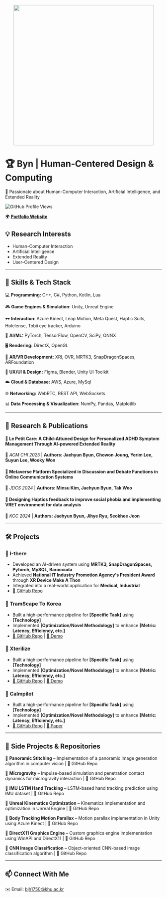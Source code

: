 <p align="center">
  <img src="Intro.gif" width="450" />
</p>

# 🏆 **Byn | Human-Centered Design & Computing**  
🚀 Passionate about Human-Computer Interaction, Artificial Intelligence, and Extended Reality  

![GitHub Profile Views](https://komarev.com/ghpvc/?username=BynDev&color=blue)  

🌍 **[Portfolio Website](https://jaehyunbyun.netlify.app/)**  

## 💡 **Research Interests**  
- Human-Computer Interaction  
- Artificial Intelligence 
- Extended Reality  
- User-Centered Design  

---

## 📌 **Skills & Tech Stack**  
💻 **Programming:** C++, C#, Python, Kotlin, Lua  

🎮 **Game Engines & Simulation:** Unity, Unreal Engine 

🕶️ **Interaction**: Azure Kinect, Leap Motion, Meta Quest, Haptic Suits, Holelense, Tobii eye tracker, Arduino

🧠 **AI/ML:** PyTorch, TensorFlow, OpenCV, SciPy, ONNX  

🖥️ **Rendering:** DirectX, OpenGL  

🚀 **AR/VR Development:** XRI, OVR, MRTK3, SnapDragonSpaces, ARFoundation

🎨 **UX/UI & Design:** Figma, Blender, Unity UI Toolkit

☁️ **Cloud & Database:** AWS, Azure, MySql  

🌐 **Networking:** WebRTC, REST API, WebSockets

📊 **Data Processing & Visualization:** NumPy, Pandas, Matplotlib

---

## 🔬 **Research & Publications**  

#### 📖 Le Petit Care: A Child-Attuned Design for Personalized ADHD Symptom Management Through AI-powered Extended Reality 
📍 *ACM CHI 2025* | **Authors: Jaehyun Byun, Chowon Joung, Yerim Lee, Suyun Lee, Wooky Won**  

#### 📖 Metaverse Platform Specialized in Discussion and Debate Functions in Online Communication Systems
📍 *JDCS 2024* | **Authors: Minsu Kim, Jaehyun Byun, Tak Woo**  

#### 📖 Designing Haptics feedback to improve social phobia and implementing VRET environment for data analysis
📍 *KCC 2024* | **Authors: Jaehyun Byun, Jihye Ryu, Seokhee Jeon**    

---

## 🛠 **Projects**  
### 🎯 **I-there** 
- Developed an AI-driven system using **MRTK3, SnapDragonSpaces, Pytorch, MySQL, Baraccuda**  
- Achieved **National IT Industry Promotion Agency's President Award** through **XR Device Make A Thon**  
- Integrated into a real-world application for **Medical, Industrial**  
- [🔗 GitHub Repo](#)  

### 🎯 **TramScape To Korea**  
- Built a high-performance pipeline for **[Specific Task]** using **[Technology]**  
- Implemented **[Optimization/Novel Methodology]** to enhance **[Metric: Latency, Efficiency, etc.]**  
- [🔗 GitHub Repo](#) | [🎥 Demo](#)

### 🎯 **Xterilize**  
- Built a high-performance pipeline for **[Specific Task]** using **[Technology]**  
- Implemented **[Optimization/Novel Methodology]** to enhance **[Metric: Latency, Efficiency, etc.]**  
- [🔗 GitHub Repo](#) | [🎥 Demo](#)

### 🎯 **Calmpilot**  
- Built a high-performance pipeline for **[Specific Task]** using **[Technology]**  
- Implemented **[Optimization/Novel Methodology]** to enhance **[Metric: Latency, Efficiency, etc.]**  
- [🔗 GitHub Repo](#) | [📄 Paper](#)

---


## 🔗 **Side Projects & Repositories**  

🔹 **Panoramic Stitching** – Implementation of a panoramic image generation algorithm in computer vision | 🔗 GitHub Repo

🔹 **Microgravity** – Impulse-based simulation and penetration contact dynamics for microgravity interaction | 🔗 GitHub Repo

🔹 **IMU LSTM Hand Tracking** – LSTM-based hand tracking prediction using IMU dataset | 🔗 GitHub Repo

🔹 **Unreal Kinematics Optimization** – Kinematics implementation and optimization in Unreal Engine | 🔗 GitHub Repo

🔹 **Body Tracking Motion Parallax** – Motion parallax implementation in Unity using Azure Kinect | 🔗 GitHub Repo

🔹 **DirectX11 Graphics Engine** – Custom graphics engine implementation using WinAPI and DirectX11 | 🔗 GitHub Repo

🔹 **CNN Image Classification** – Object-oriented CNN-based image classification algorithm | 🔗 GitHub Repo  

---

## 📫 **Connect With Me**  
✉️ Email: bjh1750@khu.ac.kr
